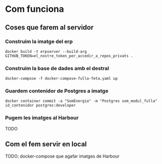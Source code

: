 # Com funciona

## Coses que farem al servidor

### Construim la imatge del erp
`docker build -t erpserver --build-arg GITHUB_TOKEN=el_nostre_token_per_accedir_a_repos_privats .`

### Construim la base de dades amb el destral
`docker-compose -f docker-compose-fulla-feta.yaml up`

### Guardem contenidor de Postgres a imatge
`docker container commit -a "SomEnergia" -m "Postgres som_modul_fulla" id_contenidor postgres:developer`

### Pugem les imatges al Harbour
TODO

## Com el fem servir en local
TODO: docker-compose que agafar imatges de Harbour

